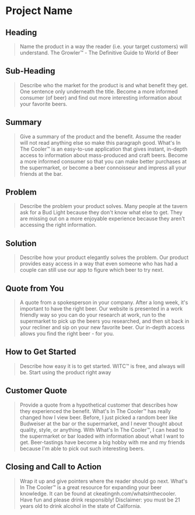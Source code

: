 # Project Name #

<!-- 
> This material was originally posted [here](http://www.quora.com/What-is-Amazons-approach-to-product-development-and-product-management). It is reproduced here for posterities sake.

There is an approach called "working backwards" that is widely used at Amazon. They work backwards from the customer, rather than starting with an idea for a product and trying to bolt customers onto it. While working backwards can be applied to any specific product decision, using this approach is especially important when developing new products or features.

For new initiatives a product manager typically starts by writing an internal press release announcing the finished product. The target audience for the press release is the new/updated product's customers, which can be retail customers or internal users of a tool or technology. Internal press releases are centered around the customer problem, how current solutions (internal or external) fail, and how the new product will blow away existing solutions.

If the benefits listed don't sound very interesting or exciting to customers, then perhaps they're not (and shouldn't be built). Instead, the product manager should keep iterating on the press release until they've come up with benefits that actually sound like benefits. Iterating on a press release is a lot less expensive than iterating on the product itself (and quicker!).

If the press release is more than a page and a half, it is probably too long. Keep it simple. 3-4 sentences for most paragraphs. Cut out the fat. Don't make it into a spec. You can accompany the press release with a FAQ that answers all of the other business or execution questions so the press release can stay focused on what the customer gets. My rule of thumb is that if the press release is hard to write, then the product is probably going to suck. Keep working at it until the outline for each paragraph flows. 

Oh, and I also like to write press-releases in what I call "Oprah-speak" for mainstream consumer products. Imagine you're sitting on Oprah's couch and have just explained the product to her, and then you listen as she explains it to her audience. That's "Oprah-speak", not "Geek-speak".

Once the project moves into development, the press release can be used as a touchstone; a guiding light. The product team can ask themselves, "Are we building what is in the press release?" If they find they're spending time building things that aren't in the press release (overbuilding), they need to ask themselves why. This keeps product development focused on achieving the customer benefits and not building extraneous stuff that takes longer to build, takes resources to maintain, and doesn't provide real customer benefit (at least not enough to warrant inclusion in the press release).
 -->
 
## Heading ##
  > Name the product in a way the reader (i.e. your target customers) will understand.
  The Growler™ - The Definitive Guide to World of Beer

## Sub-Heading ##
  > Describe who the market for the product is and what benefit they get. One sentence only underneath the title.
  Become a more informed consumer (of beer) and find out more interesting information about your favorite beers.

## Summary ##
  > Give a summary of the product and the benefit. Assume the reader will not read anything else so make this paragraph good.
  What's In The Cooler™ is an easy-to-use application that gives instant, in-depth access to information about mass-produced and craft beers. Become a more informed consumer so that you can make better purchases at the supermarket, or become a beer connoisseur and impress all your friends at the bar. 


## Problem ##
  > Describe the problem your product solves.
  Many people at the tavern ask for a Bud Light because they don't know what else to get. They are missing out on a more enjoyable experience because they aren't accessing the right information.

## Solution ##
  > Describe how your product elegantly solves the problem.
  Our product provides easy access in a way that even someone who has had a couple can still use our app to figure which beer to try next.
## Quote from You ##
  > A quote from a spokesperson in your company.
  After a long week, it's important to have the right beer. Our website is presented in a work friendly way so you can do your research at work, run to the supermarket to pick up the beers you researched, and then sit back in your recliner and sip on your new favorite beer. Our in-depth access allows you find the right beer - for you. 

## How to Get Started ##
  > Describe how easy it is to get started.
  WITC™ is free, and always will be. Start using the product right away

## Customer Quote ##
  > Provide a quote from a hypothetical customer that describes how they experienced the benefit.
  What's In The Cooler™ has really changed how I view beer. Before, I just picked a random beer like Budweiser at the bar or the supermarket, and I never thought about quality, style, or anything. With What's In The Cooler™, I can head to the supermarket or bar loaded with information about what I want to get. Beer-tastings have become a big hobby with me and my friends because I'm able to pick out such interesting beers. 

## Closing and Call to Action ##
  > Wrap it up and give pointers where the reader should go next.
  What's In The Cooler™ is a great resource for expanding your beer knowledge. It can be found at ckeatingnh.com/whatsinthecooler. Have fun and please drink responsibly! Disclaimer: you must be 21 years old to drink alcohol in the state of California.